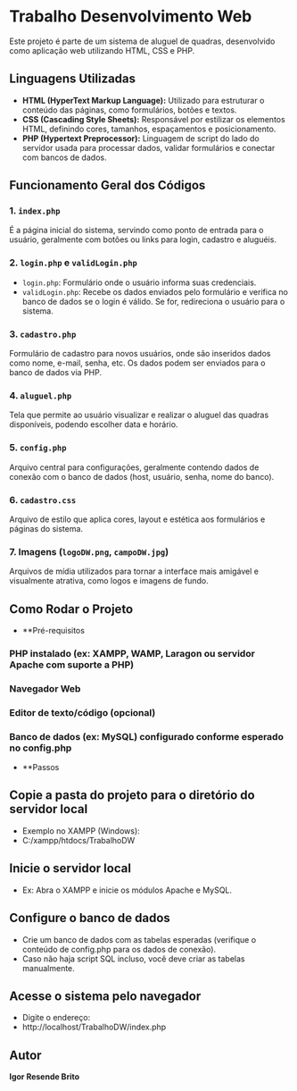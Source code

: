 # Trabalho Desenvolvimento Web

Este projeto é parte de um sistema de aluguel de quadras, desenvolvido como aplicação web utilizando HTML, CSS e PHP.

## Linguagens Utilizadas

- **HTML (HyperText Markup Language):** Utilizado para estruturar o conteúdo das páginas, como formulários, botões e textos.
- **CSS (Cascading Style Sheets):** Responsável por estilizar os elementos HTML, definindo cores, tamanhos, espaçamentos e posicionamento.
- **PHP (Hypertext Preprocessor):** Linguagem de script do lado do servidor usada para processar dados, validar formulários e conectar com bancos de dados.

## Funcionamento Geral dos Códigos

### 1. `index.php`
É a página inicial do sistema, servindo como ponto de entrada para o usuário, geralmente com botões ou links para login, cadastro e aluguéis.

### 2. `login.php` e `validLogin.php`
- `login.php`: Formulário onde o usuário informa suas credenciais.
- `validLogin.php`: Recebe os dados enviados pelo formulário e verifica no banco de dados se o login é válido. Se for, redireciona o usuário para o sistema.

### 3. `cadastro.php`
Formulário de cadastro para novos usuários, onde são inseridos dados como nome, e-mail, senha, etc. Os dados podem ser enviados para o banco de dados via PHP.

### 4. `aluguel.php`
Tela que permite ao usuário visualizar e realizar o aluguel das quadras disponíveis, podendo escolher data e horário.

### 5. `config.php`
Arquivo central para configurações, geralmente contendo dados de conexão com o banco de dados (host, usuário, senha, nome do banco).

### 6. `cadastro.css`
Arquivo de estilo que aplica cores, layout e estética aos formulários e páginas do sistema.

### 7. Imagens (`logoDW.png`, `campoDW.jpg`)
Arquivos de mídia utilizados para tornar a interface mais amigável e visualmente atrativa, como logos e imagens de fundo.

## Como Rodar o Projeto

- **Pré-requisitos

### PHP instalado (ex: XAMPP, WAMP, Laragon ou servidor Apache com suporte a PHP)
### Navegador Web
### Editor de texto/código (opcional)
### Banco de dados (ex: MySQL) configurado conforme esperado no config.php

- **Passos
## Copie a pasta do projeto para o diretório do servidor local
- Exemplo no XAMPP (Windows):
- C:/xampp/htdocs/TrabalhoDW

## Inicie o servidor local
- Ex: Abra o XAMPP e inicie os módulos Apache e MySQL.

## Configure o banco de dados
- Crie um banco de dados com as tabelas esperadas (verifique o conteúdo de config.php para os dados de conexão).
- Caso não haja script SQL incluso, você deve criar as tabelas manualmente.

## Acesse o sistema pelo navegador
- Digite o endereço:
- http://localhost/TrabalhoDW/index.php

## Autor

**Igor Resende Brito**

